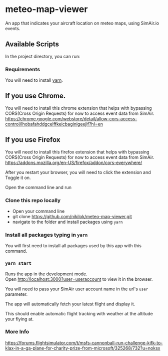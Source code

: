 # meteo-map-viewer

An app that indicates your aircraft location on meteo maps, using SimAir.io events.

## Available Scripts

In the project directory, you can run:

### Requirements

You will need to install [yarn](https://classic.yarnpkg.com/en/docs/install/#windows-stable).

## If you use Chrome.

You will need to install this chrome extension that helps with bypassing CORS(Cross Origin Requests) for now to access event data from SimAir.
https://chrome.google.com/webstore/detail/allow-cors-access-control/lhobafahddgcelffkeicbaginigeejlf?hl=en

## If you use Firefox

You will need to install this firefox extension that helps with bypassing CORS(Cross Origin Requests) for now to access event data from SimAir.
https://addons.mozilla.org/en-US/firefox/addon/cors-everywhere/

After you restart your browser, you will need to click the extension and Toggle it on.

Open the command line and run

### Clone this repo locally

- Open your command line
- git clone https://github.com/nikilok/meteo-map-viewer.git
- navigate to the folder and install packages using `yarn`

### Install all packages typing in `yarn`

You will first need to install all packages used by this app with this command.

### `yarn start`

Runs the app in the development mode.\
Open [http://localhost:3000?user=useraccount](http://localhost:3000?useraccount=user) to view it in the browser.

You will need to pass your SimAir user account name in the url's `user` parameter.

The app will automatically fetch your latest flight and display it.

This should enable automatic flight tracking with weather at the altitude your flying at.

### More Info

https://forums.flightsimulator.com/t/msfs-cannonball-run-challenge-kjfk-to-klax-in-a-ga-plane-for-charity-prize-from-microsoft/325268/732?u=noksx
